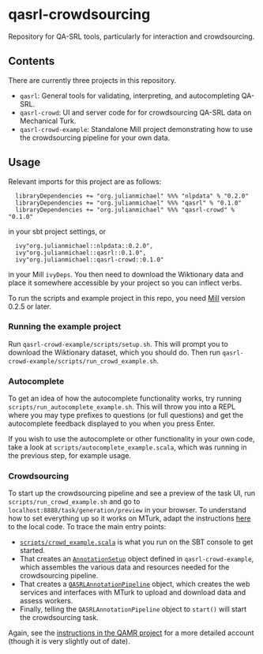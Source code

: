 # qasrl-crowdsourcing

Repository for QA-SRL tools, particularly for interaction and crowdsourcing.

## Contents

There are currently three projects in this repository.

 * `qasrl`: General tools for validating, interpreting, and autocompleting QA-SRL.
 * `qasrl-crowd`: UI and server code for for crowdsourcing QA-SRL data on Mechanical Turk.
 * `qasrl-crowd-example`: Standalone Mill project demonstrating how to use the crowdsourcing pipeline for your own data.

## Usage

Relevant imports for this project are as follows:
```
  libraryDependencies += "org.julianmichael" %%% "nlpdata" % "0.2.0"
  libraryDependencies += "org.julianmichael" %%% "qasrl" % "0.1.0"
  libraryDependencies += "org.julianmichael" %%% "qasrl-crowd" % "0.1.0"
```
in your sbt project settings, or 
```
  ivy"org.julianmichael::nlpdata::0.2.0",
  ivy"org.julianmichael::qasrl::0.1.0",
  ivy"org.julianmichael::qasrl-crowd::0.1.0"
```
in your Mill `ivyDeps`.
You then need to download the Wiktionary data and place it somewhere accessible by your project
so you can inflect verbs.

To run the scripts and example project in this repo, you need
[Mill](http://www.lihaoyi.com/mill/index.html) version 0.2.5 or later.

### Running the example project

Run `qasrl-crowd-example/scripts/setup.sh`.
This will prompt you to download the Wiktionary dataset, which you should do.
Then run `qasrl-crowd-example/scripts/run_crowd_example.sh`.

### Autocomplete

To get an idea of how the autocomplete functionality works, try running `scripts/run_autocomplete_example.sh`.
This will throw you into a REPL where you may type prefixes to questions (or full questions)
and get the autocomplete feedback displayed to you when you press Enter.

If you wish to use the autocomplete or other functionality in your own code,
take a look at `scripts/autocomplete_example.scala`, which was running in the previous step, for example usage.

### Crowdsourcing

To start up the crowdsourcing pipeline and see a preview of the task UI, run `scripts/run_crowd_example.sh` and go to
`localhost:8888/task/generation/preview` in your browser.
To understand how to set everything up so it works on MTurk,
adapt the instructions [here](https://github.com/uwnlp/qamr/tree/master/code)
to the local code. To trace the main entry points:

 * [`scripts/crowd_example.scala`](https://github.com/julianmichael/qasrl-crowdsourcing/blob/master/scripts/crowd_example.scala)
   is what you run on the SBT console to get started.
 * That creates an [`AnnotationSetup`](https://github.com/julianmichael/qasrl-crowdsourcing/blob/master/qasrl-crowd-example/jvm/src/main/scala/example/AnnotationSetup.scala) object defined in `qasrl-crowd-example`,
   which assembles the various data and resources needed for the crowdsourcing pipeline.
 * That creates a [`QASRLAnnotationPipeline`](https://github.com/julianmichael/qasrl-crowdsourcing/blob/master/qasrl-crowd/jvm/src/main/scala/qasrl/crowd/QASRLAnnotationPipeline.scala) object,
   which creates the web services and interfaces with MTurk to upload and download data and assess workers.
 * Finally, telling the `QASRLAnnotationPipeline` object to `start()` will start the crowdsourcing task.
 
Again, see the [instructions in the QAMR project](https://github.com/uwnlp/qamr/tree/master/code) for a more detailed account (though it is very slightly out of date).

